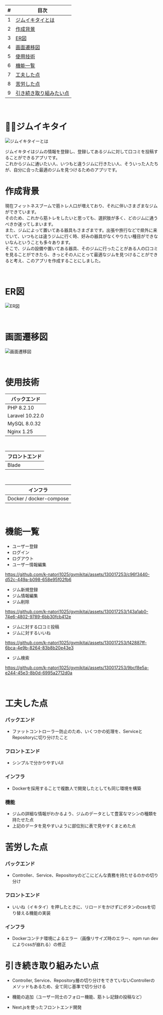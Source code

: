 | # | 目次 |
| ---- | ---|
| 1 | [ジムイキタイとは](#ジムイキタイとは) |
| 2 | [作成背景](#作成背景) |
| 3 | [ER図](#er図) |
| 4 | [画面遷移図](#画面遷移図) |
| 5 | [使用技術](#使用技術) |
| 6 | [機能一覧](#機能一覧) |
| 7 | [工夫した点](#工夫した点) |
| 8 | [苦労した点](#苦労した点) |
| 9 | [引き続き取り組みたい点](#引き続き取り組みたい点) |

<br />

# :weight_lifting_man:ジムイキタイ
![ジムイキタイーとは](/img/welcomepage.png)
<br />

ジムイキタイはジムの情報を登録し、登録してあるジムに対して口コミを投稿することができるアプリです。<br />
これからジムに通いたい人、いつもと違うジムに行きたい人、そういった人たちが、自分に合った最適のジムを見つけるためのアプリです。
<br />

# 作成背景
現在フィットネスブームで筋トレ人口が増えており、それに伴いさまざまなジムができています。<br />
そのため、これから筋トレをしたいと思っても、選択肢が多く、どのジムに通うべきか迷ってしまいます。<br />
また、ジムによって置いてある器具もさまざまです。出張や旅行などで県外に来ていて、いつもとは違うジムに行く時、好みの器具がなくやりたい種目ができないなんということも多々あります。<br />
そこで、ジムの設備や置いてある器具、そのジムに行ったことがある人の口コミを見ることができたら、きっとその人にとって最適なジムを見つけることができると考え、このアプリを作成することにしました。

<br />

# ER図
![ER図](/img/er.jpeg)

<br />

# 画面遷移図
![画面遷移図](/img/transition.jpeg)

<br />

# 使用技術
| バックエンド
----|
| PHP 8.2.10 |
| Laravel 10.22.0 |
| MySQL 8.0.32|
| Nginx 1.25 |
<br />

| フロントエンド
----|
| Blade |
<br />


| インフラ
----|
| Docker / docker-compose  |

<br />


# 機能一覧
- ユーザー登録
- ログイン
- ログアウト
- ユーザー情報編集

https://github.com/k-natori1025/gymikitai/assets/130017253/c96f3440-d52c-449a-b098-658e95f02fb6

- ジム新規登録
- ジム情報編集
- ジム削除

https://github.com/k-natori1025/gymikitai/assets/130017253/143a1ab0-74e6-4802-9789-6bb30fcb412e

- ジムに対する口コミ投稿
- ジムに対するいいね

https://github.com/k-natori1025/gymikitai/assets/130017253/f42887ff-6bca-4e9b-8264-83b8b20e43e3

- ジム検索

https://github.com/k-natori1025/gymikitai/assets/130017253/9bcf8e5a-e244-45e3-8b0d-6995a2712d0a

<br />

# 工夫した点
### バックエンド
- ファットコントローラー防止のため、いくつかの処理を、ServiceとRepositoryに切り分けたこと

### フロントエンド
- シンプルで分かりやすいUI

### インフラ
- Dockerを採用することで複数人で開発したとしても同じ環境を構築

### 機能
- ジムの詳細な情報がわかるよう、ジムのデータとして豊富なマシンの種類を持たせた点
- 上記のデータを見やすいように部位別に表で見やすくまとめた点

# 苦労した点
### バックエンド
- Controller、Service、Repositoryのどこにどんな責務を持たせるのかの切り分け

### フロントエンド
- いいね（イキタイ）を押したときに、リロードをかけずにボタンのcssを切り替える機能の実装

### インフラ
- Dockerコンテナ環境によるエラー（画像リサイズ時のエラー、npm run devによりcssが崩れる）の修正

# 引き続き取り組みたい点
- Controller, Service、Repository層の切り分けをできていないControllerのメソッドもあるため、全て同じ基準で切り分ける

- 機能の追加（ユーザー同士のフォロー機能、筋トレ記録の投稿など）

- Next.jsを使ったフロントエンド開発
